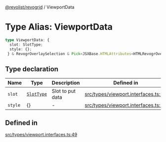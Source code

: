 [@revolist/revogrid](README.md) / ViewportData

# Type Alias: ViewportData

```ts
type ViewportData: {
  slot: SlotType;
  style: {};
 } & RevogrOverlaySelection & Pick<JSXBase.HTMLAttributes<HTMLRevogrOverlaySelectionElement>, "ref"> & Pick<JSXBase.HTMLAttributes<HTMLRevogrDataElement>, "ref"> & RevogrData;
```

## Type declaration

| Name | Type | Description | Defined in |
| ------ | ------ | ------ | ------ |
| `slot` | [`SlotType`](TypeAlias.SlotType.md) | Slot to put data | [src/types/viewport.interfaces.ts:51](https://github.com/revolist/revogrid/blob/a05de3c33a7ba2a618c9fb3780f2f2c0197bcd28/src/types/viewport.interfaces.ts#L51) |
| `style` | \{\} | - | [src/types/viewport.interfaces.ts:52](https://github.com/revolist/revogrid/blob/a05de3c33a7ba2a618c9fb3780f2f2c0197bcd28/src/types/viewport.interfaces.ts#L52) |

## Defined in

[src/types/viewport.interfaces.ts:49](https://github.com/revolist/revogrid/blob/a05de3c33a7ba2a618c9fb3780f2f2c0197bcd28/src/types/viewport.interfaces.ts#L49)
